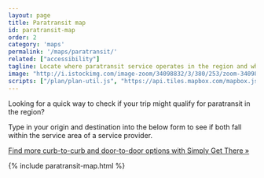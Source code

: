 ```yaml
---
layout: page
title: Paratransit map
id: paratransit-map
order: 2
category: 'maps'
permalink: '/maps/paratransit/'
related: ["accessibility"]
tagline: Locate where paratransit service operates in the region and whether or not your trip falls into the service area.
image: "http://i.istockimg.com/image-zoom/34098832/3/380/253/zoom-34098832-3.jpg"
scripts: ["/plan/plan-util.js", "https://api.tiles.mapbox.com/mapbox.js/plugins/turf/v2.0.0/turf.min.js"]
---
```


Looking for a quick way to check if your trip might qualify for paratransit in the region?

Type in your origin and destination into the below form to see if both fall within the service area of a service provider.

[Find more curb-to-curb and door-to-door options with Simply Get There »](http://oneclick-arc.camsys-apps.com/)

{% include paratransit-map.html %}